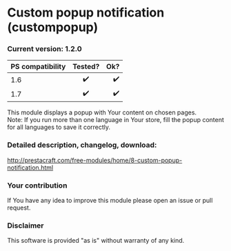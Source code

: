 # Custom popup notification (custompopup)

### Current version: 1.2.0

| PS compatibility       | Tested?            |    Ok?                |
| ---------------------- |:------------------:| ---------------------:|
| 1.6                    | :heavy_check_mark: |    :heavy_check_mark: |
| 1.7                    | :heavy_check_mark: |   :heavy_check_mark:  |

This module displays a popup with Your content on chosen pages.
<br />
Note: If you run more than one language in Your store, fill the popup content for all languages to save it correctly.

### Detailed description, changelog, download:
http://prestacraft.com/free-modules/home/8-custom-popup-notification.html

### Your contribution
If You have any idea to improve this module please open an issue or pull request.

### Disclaimer
This software is provided "as is" without warranty of any kind.